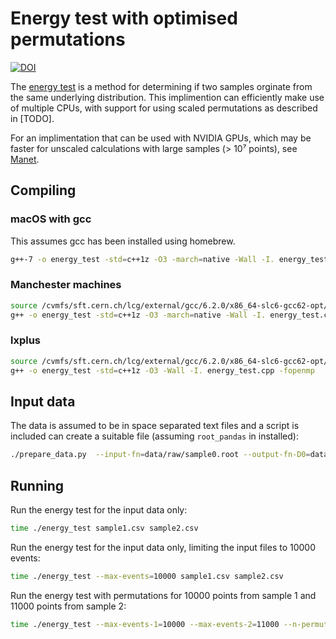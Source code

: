 # Energy test with optimised permutations

[![DOI](https://zenodo.org/badge/113197119.svg)](https://zenodo.org/badge/latestdoi/113197119)

The [energy test](https://arxiv.org/abs/math/0309164) is a method for determining if two samples orginate from the same underlying distribution. This implimention can efficiently make use of multiple CPUs, with support for using scaled permutations as described in [TODO].

For an implimentation that can be used with NVIDIA GPUs, which may be faster for unscaled calculations with large samples (> 10⁷ points), see [Manet](https://manet.hepforge.org/).

## Compiling

### macOS with gcc

This assumes gcc has been installed using homebrew.

```bash
g++-7 -o energy_test -std=c++1z -O3 -march=native -Wall -I. energy_test.cpp -fopenmp
```

### Manchester machines

```bash
source /cvmfs/sft.cern.ch/lcg/external/gcc/6.2.0/x86_64-slc6-gcc62-opt/setup.sh
g++ -o energy_test -std=c++1z -O3 -march=native -Wall -I. energy_test.cpp -fopenmp
```

### lxplus

```bash
source /cvmfs/sft.cern.ch/lcg/external/gcc/6.2.0/x86_64-slc6-gcc62-opt/setup.sh
g++ -o energy_test -std=c++1z -O3 -Wall -I. energy_test.cpp -fopenmp
```

## Input data

The data is assumed to be in space separated text files and a script is included can create a suitable file (assuming `root_pandas` in installed):

```bash
./prepare_data.py  --input-fn=data/raw/sample0.root --output-fn-D0=data/csv/sample0-d0.csv --output-fn-D0bar=data/csv/sample0-d0bar.csv
```

## Running

Run the energy test for the input data only:

```bash
time ./energy_test sample1.csv sample2.csv
```

Run the energy test for the input data only, limiting the input files to 10000 events:

```bash
time ./energy_test --max-events=10000 sample1.csv sample2.csv
```

Run the energy test with permutations for 10000 points from sample 1 and 11000 points from sample 2:

```bash
time ./energy_test --max-events-1=10000 --max-events-2=11000 --n-permutations=100 sample1.csv sample2.csv
```

